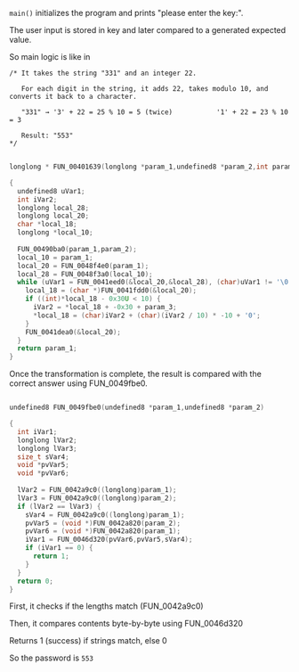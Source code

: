 `main()` initializes the program and prints "please enter the key:".

The user input is stored in key and later compared to a generated expected value.

So main logic is like in

```
/* It takes the string "331" and an integer 22.

   For each digit in the string, it adds 22, takes modulo 10, and converts it back to a character.

   "331" → '3' + 22 = 25 % 10 = 5 (twice)           '1' + 22 = 23 % 10 = 3

   Result: "553"
*/
```
```c

longlong * FUN_00401639(longlong *param_1,undefined8 *param_2,int param_3)

{
  undefined8 uVar1;
  int iVar2;
  longlong local_28;
  longlong local_20;
  char *local_18;
  longlong *local_10;
  
  FUN_00490ba0(param_1,param_2);
  local_10 = param_1;
  local_20 = FUN_0048f4e0(param_1);
  local_28 = FUN_0048f3a0(local_10);
  while (uVar1 = FUN_0041eed0(&local_20,&local_28), (char)uVar1 != '\0') {
    local_18 = (char *)FUN_0041fdd0(&local_20);
    if ((int)*local_18 - 0x30U < 10) {
      iVar2 = *local_18 + -0x30 + param_3;
      *local_18 = (char)iVar2 + (char)(iVar2 / 10) * -10 + '0';
    }
    FUN_0041dea0(&local_20);
  }
  return param_1;
}
```

Once the transformation is complete, the result is compared with the correct answer using FUN_0049fbe0.
```c

undefined8 FUN_0049fbe0(undefined8 *param_1,undefined8 *param_2)

{
  int iVar1;
  longlong lVar2;
  longlong lVar3;
  size_t sVar4;
  void *pvVar5;
  void *pvVar6;
  
  lVar2 = FUN_0042a9c0((longlong)param_1);
  lVar3 = FUN_0042a9c0((longlong)param_2);
  if (lVar2 == lVar3) {
    sVar4 = FUN_0042a9c0((longlong)param_1);
    pvVar5 = (void *)FUN_0042a820(param_2);
    pvVar6 = (void *)FUN_0042a820(param_1);
    iVar1 = FUN_0046d320(pvVar6,pvVar5,sVar4);
    if (iVar1 == 0) {
      return 1;
    }
  }
  return 0;
}

```

First, it checks if the lengths match (FUN_0042a9c0)

Then, it compares contents byte-by-byte using FUN_0046d320 

Returns 1 (success) if strings match, else 0


So the password is `553`
